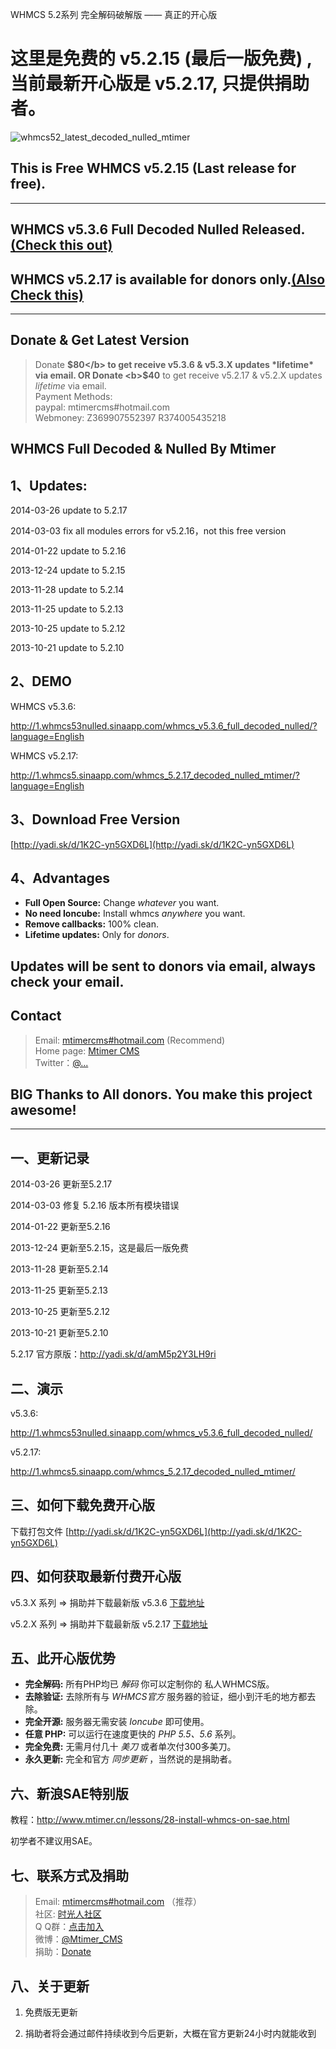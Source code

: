 WHMCS 5.2系列 完全解码破解版 —— 真正的开心版

这里是免费的 v5.2.15 (最后一版免费) , 当前最新开心版是 v5.2.17, 只提供捐助者。
========================

![whmcs52_latest_decoded_nulled_mtimer](http://www.mtimer.cn/uploads/posts/2014-03/1395885564_whmcs5217nulled.png)

## This is Free WHMCS v5.2.15 (Last release for free).

---------------

## WHMCS v5.3.6 Full Decoded Nulled Released. [(Check this out)](http://www.mtimer.cn/release/34-whmcs-full-decoded-nulled.html)

## WHMCS v5.2.17 is available for donors only.[(Also Check this)](http://www.mtimer.cn/release/25-whmcs-full-decoded-nulled.html)

---------------

## Donate & Get Latest Version

> Donate <b>$80</b> to get receive v5.3.6 & v5.3.X updates *lifetime* via email.  
> OR  
> Donate <b>$40</b> to get receive v5.2.17 & v5.2.X updates *lifetime* via email.  
> Payment Methods:  
> paypal: mtimercms#hotmail.com  
> Webmoney: Z369907552397  R374005435218


WHMCS Full Decoded & Nulled By Mtimer
---------------


## 1、Updates:

2014-03-26 update to 5.2.17

2014-03-03 fix all modules errors for v5.2.16，not this free version

2014-01-22 update to 5.2.16

2013-12-24 update to 5.2.15

2013-11-28 update to 5.2.14

2013-11-25 update to 5.2.13

2013-10-25 update to 5.2.12

2013-10-21 update to 5.2.10



## 2、DEMO

WHMCS v5.3.6:

http://1.whmcs53nulled.sinaapp.com/whmcs_v5.3.6_full_decoded_nulled/?language=English


WHMCS v5.2.17:

http://1.whmcs5.sinaapp.com/whmcs_5.2.17_decoded_nulled_mtimer/?language=English


## 3、Download Free Version

[http://yadi.sk/d/1K2C-yn5GXD6L](http://yadi.sk/d/1K2C-yn5GXD6L)


## 4、Advantages

<ul>
<li><strong>Full Open Source:</strong> Change  <em>whatever</em> you want.</li>
<li><strong>No need Ioncube:</strong> Install whmcs <em>anywhere</em> you want.</li>
<li><strong>Remove callbacks:</strong> 100% clean.</li>
<li><strong>Lifetime updates:</strong> Only for <em>donors</em>.</li>
</ul>


## Updates will be sent to donors via email, always check your email.


## Contact

> Email: [mtimercms#hotmail.com](mtimercms#hotmail.com) (Recommend)  
> Home page: [Mtimer CMS](http://www.mtimer.net/)  
> Twitter：[@...](http://#)


## BIG Thanks to All donors. You make this project awesome!


---------------


## 一、更新记录

2014-03-26 更新至5.2.17

2014-03-03 修复 5.2.16 版本所有模块错误

2014-01-22 更新至5.2.16

2013-12-24 更新至5.2.15，这是最后一版免费

2013-11-28 更新至5.2.14

2013-11-25 更新至5.2.13

2013-10-25 更新至5.2.12

2013-10-21 更新至5.2.10

5.2.17 官方原版：http://yadi.sk/d/amM5p2Y3LH9ri



## 二、演示

v5.3.6:

http://1.whmcs53nulled.sinaapp.com/whmcs_v5.3.6_full_decoded_nulled/

v5.2.17:

http://1.whmcs5.sinaapp.com/whmcs_5.2.17_decoded_nulled_mtimer/



## 三、如何下载免费开心版

下载打包文件 [http://yadi.sk/d/1K2C-yn5GXD6L](http://yadi.sk/d/1K2C-yn5GXD6L)



## 四、如何获取最新付费开心版

v5.3.X 系列 => 捐助并下载最新版 v5.3.6 [下载地址](http://www.mtimer.cn/release/34-whmcs-full-decoded-nulled-by-mtimer.html)

v5.2.X 系列 => 捐助并下载最新版 v5.2.17 [下载地址](http://www.mtimer.cn/release/25-whmcs-full-decoded-nulled-by-mtimer.html)



## 五、此开心版优势

<ul>
<li><strong>完全解码:</strong> 所有PHP均已 <em>解码</em> 你可以定制你的 私人WHMCS版。</li>
<li><strong>去除验证:</strong> 去除所有与 <em>WHMCS官方</em> 服务器的验证，细小到汗毛的地方都去除。</li>
<li><strong>完全开源:</strong> 服务器无需安装 <em>Ioncube</em> 即可使用。</li>
<li><strong>任意 PHP:</strong> 可以运行在速度更快的 <em>PHP 5.5、5.6</em> 系列。</li>
<li><strong>完全免费:</strong> 无需月付几十 <em>美刀</em> 或者单次付300多美刀。</li>
<li><strong>永久更新:</strong> 完全和官方 <em>同步更新</em> ，当然说的是捐助者。</li>
</ul>



## 六、新浪SAE特别版

教程：http://www.mtimer.cn/lessons/28-install-whmcs-on-sae.html

初学者不建议用SAE。



## 七、联系方式及捐助

> Email: [mtimercms#hotmail.com](mtimercms#hotmail.com) （推荐）  
> 社区: [时光人社区](http://www.mtimer.cn/)  
> Q Q群：[点击加入](http://shang.qq.com/wpa/qunwpa?idkey=520e53ac7acc04d489a801aa55a69c9a6e3df06e1fea1b0b0f3ca936627cca52)  
> 微博：[@Mtimer_CMS](http://weibo.com/u/3488979130)  
> 捐助：[Donate](http://t.cn/8FwJr5Z)



## 八、关于更新

1. 免费版无更新

2. 捐助者将会通过邮件持续收到今后更新，大概在官方更新24小时内就能收到